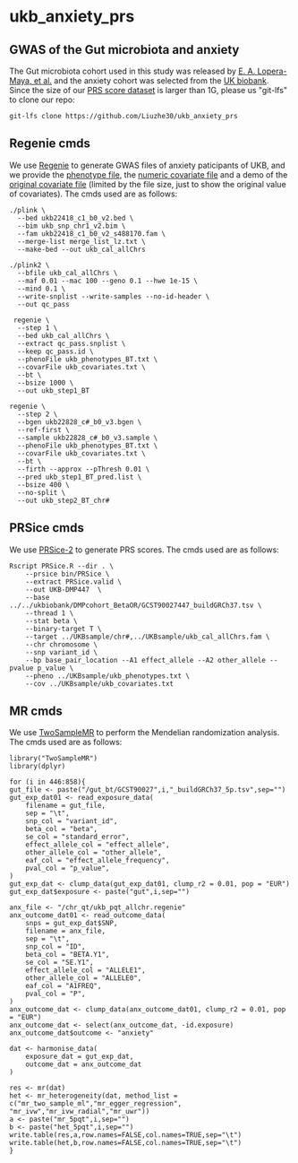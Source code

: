 # ukb_anxiety_prs

## GWAS of the Gut microbiota and anxiety
The Gut microbiota cohort used in this study was released by [E. A. Lopera-Maya, et al.](https://www.nature.com/articles/s41588-021-00992-y) and the anxiety cohort was selected from the [UK biobank](https://www.ukbiobank.ac.uk/).
Since the size of our [PRS score dataset](https://github.com/Liuzhe30/ukb_anxiety_prs/tree/main/case-control/datafile/PRS_dataset.pkl) is larger than 1G, please us "git-lfs" to clone our repo:
```
git-lfs clone https://github.com/Liuzhe30/ukb_anxiety_prs
```

## Regenie cmds
We use [Regenie](https://github.com/rgcgithub/regenie) to generate GWAS files of anxiety paticipants of UKB, and we provide the [phenotype file](https://github.com/Liuzhe30/ukb_anxiety_prs/tree/main/case-control/datafile/ukb_phenotypes_BT.txt), the [numeric covariate file](https://github.com/Liuzhe30/ukb_anxiety_prs/tree/main/case-control/datafile/ukb_covariates.txt) and a demo of the [original covariate file](https://github.com/Liuzhe30/ukb_anxiety_prs/tree/main/case-control/preprocessing/covariables/2_is_anxiety.csv) (limited by the file size, just to show the original value of covariates).
The cmds used are as follows:
```
./plink \
  --bed ukb22418_c1_b0_v2.bed \
  --bim ukb_snp_chr1_v2.bim \
  --fam ukb22418_c1_b0_v2_s488170.fam \
  --merge-list merge_list_lz.txt \
  --make-bed --out ukb_cal_allChrs
  
./plink2 \
  --bfile ukb_cal_allChrs \
  --maf 0.01 --mac 100 --geno 0.1 --hwe 1e-15 \
  --mind 0.1 \
  --write-snplist --write-samples --no-id-header \
  --out qc_pass

 regenie \
  --step 1 \
  --bed ukb_cal_allChrs \
  --extract qc_pass.snplist \
  --keep qc_pass.id \
  --phenoFile ukb_phenotypes_BT.txt \
  --covarFile ukb_covariates.txt \
  --bt \
  --bsize 1000 \
  --out ukb_step1_BT

regenie \
  --step 2 \
  --bgen ukb22828_c#_b0_v3.bgen \
  --ref-first \
  --sample ukb22828_c#_b0_v3.sample \
  --phenoFile ukb_phenotypes_BT.txt \
  --covarFile ukb_covariates.txt \
  --bt \
  --firth --approx --pThresh 0.01 \
  --pred ukb_step1_BT_pred.list \
  --bsize 400 \
  --no-split \
  --out ukb_step2_BT_chr#
```

## PRSice cmds
We use [PRSice-2](https://github.com/choishingwan/PRSice) to generate PRS scores. The cmds used are as follows:
```
Rscript PRSice.R --dir . \
    --prsice bin/PRSice \
    --extract PRSice.valid \
    --out UKB-DMP447  \
    --base ../../ukbiobank/DMPcohort_BetaOR/GCST90027447_buildGRCh37.tsv \
    --thread 1 \
    --stat beta \
    --binary-target T \
    --target ../UKBsample/chr#,../UKBsample/ukb_cal_allChrs.fam \
    --chr chromosome \
    --snp variant_id \
    --bp base_pair_location --A1 effect_allele --A2 other_allele --pvalue p_value \
    --pheno ../UKBsample/ukb_phenotypes.txt \
    --cov ../UKBsample/ukb_covariates.txt
```

## MR cmds
We use [TwoSampleMR](https://mrcieu.github.io/TwoSampleMR/) to perform the Mendelian randomization analysis. The cmds used are as follows:
```
library("TwoSampleMR")
library(dplyr)

for (i in 446:858){
gut_file <- paste("/gut_bt/GCST90027",i,"_buildGRCh37_5p.tsv",sep="")
gut_exp_dat01 <- read_exposure_data(
    filename = gut_file,
    sep = "\t",
    snp_col = "variant_id",
    beta_col = "beta",
    se_col = "standard_error",
    effect_allele_col = "effect_allele",
    other_allele_col = "other_allele",
    eaf_col = "effect_allele_frequency",
    pval_col = "p_value",
)
gut_exp_dat <- clump_data(gut_exp_dat01, clump_r2 = 0.01, pop = "EUR")
gut_exp_dat$exposure <- paste("gut",i,sep="")

anx_file <- "/chr_qt/ukb_pqt_allchr.regenie"
anx_outcome_dat01 <- read_outcome_data(
    snps = gut_exp_dat$SNP,
    filename = anx_file,
    sep = "\t",
    snp_col = "ID",
    beta_col = "BETA.Y1",
    se_col = "SE.Y1",
    effect_allele_col = "ALLELE1",
    other_allele_col = "ALLELE0",
    eaf_col = "A1FREQ",
    pval_col = "P",
)
anx_outcome_dat <- clump_data(anx_outcome_dat01, clump_r2 = 0.01, pop = "EUR")
anx_outcome_dat <- select(anx_outcome_dat, -id.exposure)
anx_outcome_dat$outcome <- "anxiety"

dat <- harmonise_data(
    exposure_dat = gut_exp_dat,
    outcome_dat = anx_outcome_dat
)

res <- mr(dat)
het <- mr_heterogeneity(dat, method_list = c("mr_two_sample_ml","mr_egger_regression", "mr_ivw","mr_ivw_radial","mr_uwr"))
a <- paste("mr_5pqt",i,sep="")
b <- paste("het_5pqt",i,sep="")
write.table(res,a,row.names=FALSE,col.names=TRUE,sep="\t")
write.table(het,b,row.names=FALSE,col.names=TRUE,sep="\t")
}
```